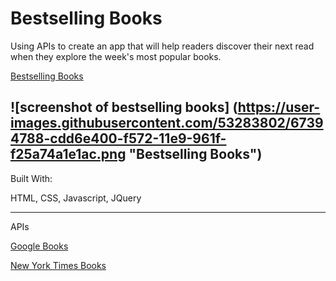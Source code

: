 # Bestselling Books

Using APIs to create an app that will help readers discover their next read when they explore the week's most popular books.

[Bestselling Books](bestsellingbooks.surge.sh)

![screenshot of bestselling books] (https://user-images.githubusercontent.com/53283802/67394788-cdd6e400-f572-11e9-961f-f25a74a1e1ac.png "Bestselling Books")
---
Built With:

HTML, CSS, Javascript, JQuery

---
APIs

[Google Books](https://developers.google.com/books)

[New York Times Books](https://developer.nytimes.com/docs/books-product/1/overview)
